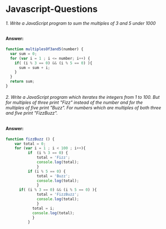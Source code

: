 # Javascript-Questions


###### 1. Write a JavaScript program to sum the multiples of 3 and 5 under 1000
#### Answer:

```javascript
function multiplesOf3and5(number) {
  var sum = 0;
  for (var i = 1 ; i <= number; i++) {
    if( (i % 3 == 0) && (i % 5 == 0) ){
      sum = sum + i;
    }
  }
  return sum;
}
```

###### 2. Write a JavaScript program which iterates the integers from 1 to 100. But for multiples of three print "Fizz" instead of the number and for the multiples of five print "Buzz". For numbers which are multiples of both three and five print "FizzBuzz".

#### Answer:

```javascript
function fizzBuzz () {
    var total = 0;
    for (var i = 1 ; i < 100 ; i++){
          if  (i % 3 == 0) {
              total = 'Fizz';
              console.log(total);
              } 
          if (i % 5 == 0) {
              total = 'Buzz';
              console.log(total);
              }
      if( (i % 3 == 0) && (i % 5 == 0) ){
              total = 'FizzBuzz';
              console.log(total);
              } 
            total = i;
            console.log(total);
            }
          }
  ```
